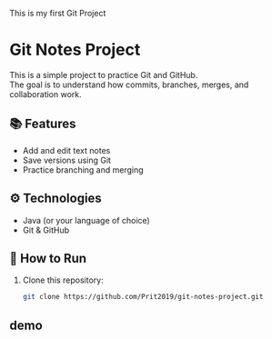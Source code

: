 ﻿This is my first Git Project

# Git Notes Project

This is a simple project to practice Git and GitHub.  
The goal is to understand how commits, branches, merges, and collaboration work.

## 📚 Features
- Add and edit text notes
- Save versions using Git
- Practice branching and merging

## ⚙️ Technologies
- Java (or your language of choice)
- Git & GitHub

## 🚀 How to Run
1. Clone this repository:
   ```bash
   git clone https://github.com/Prit2019/git-notes-project.git

## demo